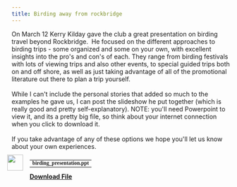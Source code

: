 ```yaml
---
title: Birding away from rockbridge
---
```

<div class="paragraph" style="text-align:left;">On March 12 Kerry Kilday gave the club a great presentation on birding travel beyond Rockbridge. &nbsp;He focused on the different approaches to birding trips - some organized and some on your own, with excellent insights into the pro's and con's of each. They range from birding festivals with lots of viewing trips and also other events, to special guided trips both on and off shore, as well as just taking advantage of all of the promotional literature out there to plan a trip yourself.<br /><br />While I can't include the personal stories that added so much to the examples he gave us, I can post the slideshow he put together (which is really good and pretty self-explanatory). NOTE: you'll need Powerpoint to view it, and its a pretty big file, so think about your internet connection when you click to download it.<br /><br />If you take advantage of any of these options we hope you'll let us know about your own experiences.</div>  <div><div style="margin: 10px 0 0 -10px"> <a href="/uploads/2/6/7/8/26780846/birding_presentation.ppt"><img src="http://www.weebly.com/weebly/images/file_icons/xls.png" width="36" height="36" style="float: left; position: relative; left: 0px; top: 0px; margin: 0 15px 15px 0; border: 0;" /></a><div style="float: left; text-align: left; position: relative;"><table style="font-size: 12px; font-family: tahoma; line-height: .9;"><tr><td colspan="2"><b> birding_presentation.ppt</b></td></tr><tr style="display: none;"><td>File Size:  </td><td>11334 kb</td></tr><tr style="display: none;"><td>File Type:  </td><td> ppt</td></tr></table><a href="/uploads/2/6/7/8/26780846/birding_presentation.ppt" style="font-weight: bold;">Download File</a></div> </div>  <hr style="clear: both; width: 100%; visibility: hidden"></hr></div>
